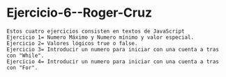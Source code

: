 # Ejercicio-6--Roger-Cruz

    Estos cuatro ejercicios consisten en textos de JavaScript
    Ejercicio 1= Numero Máximo y Numero mínimo y valor especial.
    Ejercicio 2= Valores lógicos true o false.
    Ejercicio 3= Introducir un numero para iniciar con una cuenta a tras con "While".
    Ejercicio 4= Introducir un numero para iniciar con una cuenta a tras con "For".
